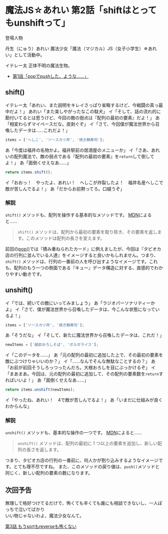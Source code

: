 # 魔法JS☆あれい 第2話「shiftはとってもunshiftって」

登場人物

丹生（にゅう）あれい
魔法少女「魔法（マジカル）JS（女子小学生）☆あれい」として活動中。

イテレー太
正体不明の魔法生物。

* [第1話「popでpushした、ような……」](https://qiita.com/8amjp/items/e44e707ccc8c95b4a40d)

## shift()

イテレー太「あれい、また説明をキレイさっぱり省略するけど、今戦闘の真っ最中だよ！」
あれい「また楽しやがったなこの駄犬」
イ「そして、話の流れ的に勘付いてるとは思うけど、今回の敵の弱点は『配列の最初の要素』だよ！」
あ「相変わらずマイペースだな。皮剥ぐぞ」
イ「さて、今回僕が魔法世界から召喚したデータは……これだよ！」

```js
items = ['へしこ', 'ソースカツ丼', '焼き鯖寿司'];
```

あ「今度は福井の名物かよ。福井駅前の居酒屋のメニューか」
イ「さあ、あれいの配列魔法で、敵の弱点である『配列の最初の要素』を`return`して倒してよ！」
あ「面倒くせえなあ……」

```js
return items.shift();
```

イ「おおっ！　やったよ、あれい！　へしこが炸裂したよ！　福井名産へしこで敵が苦しんでるよ！」
あ「だからお前黙ってろ。口縫うぞ」

### 解説

`shift()` メソッドも、配列を操作する基本的なメソッドです。
[MDN](https://developer.mozilla.org/ja/docs/Web/JavaScript/Reference/Global_Objects/Array/shift)によると……

> `shift()` メソッドは、配列から最初の要素を取り除き、その要素を返します。このメソッドは配列の長さを変えます。

前回の[pop()](https://qiita.com/8amjp/items/e44e707ccc8c95b4a40d)では『積み重ねられたカード』に例えましたが、今回は『タピオカ店の行列に並んでいる人達』をイメージすると良いかもしれません。つまり、`shift()` メソッドは、行列の一番前の人を呼び出すようなイメージです。これも、配列のもう一つの側面である『キュー』データ構造に対する、直感的でわかりやすい動きです。

## unshift()

イ「では、続いての敵にいってみましょう」
あ「ラジオパーソナリティーかよ」
イ「さて、僕が魔法世界から召喚したデータは、今こんな状態になっているよ！」

```js
items = ['ソースカツ丼', '焼き鯖寿司'];
```

あ「そうだな」
イ「そして、新たに魔法世界から召喚したデータは、これだ！」

```js
newItems = ['越前おろしそば', 'ボルガライス'];
```

イ「このデータを……」
あ「元の配列の最初に追加した上で、その最初の要素を敵にぶつけりゃいいのか？」
イ「……なんでそんな無駄なことするの？」
あ「お前が前回そうしろっつったんだろ。大根おろしを目にぶっかけるぞ」
イ「まあまあ。今回は、元の配列の最初に追加して、その配列の要素数を`return`すればいいよ！」
あ「面倒くせえなあ……」

```js
return items.unshift(newItems);
```

イ「やったね、あれい！　4で敵が苦しんでるよ！」
あ「いまだに仕組みが良くわからんな」

### 解説

`unshift()` メソッドも、基本的な操作の一つです。
[MDN](https://developer.mozilla.org/ja/docs/Web/JavaScript/Reference/Global_Objects/Array/unshift)によると……

> `unshift()` メソッドは、配列の最初に 1 つ以上の要素を追加し、新しい配列の長さを返します。

つまり、タピオカ店の行列の一番前に、何人かが割り込みするようなイメージです。とても理不尽ですね。
また、このメソッドの戻り値は、`push()`メソッドと同じく、新しい配列の要素の数になります。

## 次回予告

無理して格好つけてるだけで、怖くても辛くても誰にも相談できないし、一人ぼっちで泣いてばかり  
いい物じゃないわよ、魔法少女なんて。

[第3話 もうsortもreverseも怖くない](https://qiita.com/8amjp/items/86f5294981fbebd3fe2d)
<!--stackedit_data:
eyJoaXN0b3J5IjpbMTUxNzc1OTYzMCwtMTg0ODc0NzgzOSwzMT
cwNTAwNzUsLTEyMjYxNzk2MzksMTc4NzI3OTA3OSwxMzUyNDk5
MDk5LC02MzY2NTcyNzYsNDgzNzgyMzQ2LDEzODk5NzE1MiwyMD
M3MTk5NjE3LDEzMTY5MzY0NjUsMTQ2Mzc1Mjc1NCwtMjU0Mjg3
NTU4XX0=
-->